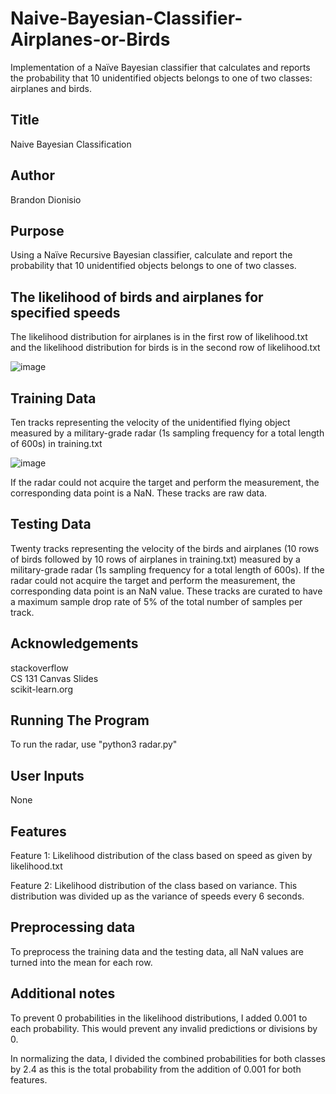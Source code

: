 # Naive-Bayesian-Classifier-Airplanes-or-Birds

Implementation of a Naïve Bayesian classifier that calculates and reports the probability that 10 unidentified objects belongs to one of two classes: airplanes and birds.

## Title

Naive Bayesian Classification

## Author

Brandon Dionisio

## Purpose

Using a Naïve Recursive Bayesian classifier, calculate and report the
probability that 10 unidentified objects belongs to one of two classes.

## The likelihood of birds and airplanes for specified speeds

The likelihood distribution for airplanes is in the first row of likelihood.txt and the likelihood distribution for birds is in the second row of likelihood.txt

![image](https://github.com/brandondionisio/Naive-Bayesian-Classifier-Airplanes-or-Birds/assets/145251710/60611cec-63f0-4e1a-88a0-8cdd284a91a9)

## Training Data

Ten tracks representing the velocity of the unidentified flying object measured by a military-grade radar (1s sampling frequency for a total length of 600s) in training.txt

![image](https://github.com/brandondionisio/Naive-Bayesian-Classifier-Airplanes-or-Birds/assets/145251710/0dbed7d9-5655-4838-ae8f-881607d06e38)

If the radar could not acquire the target and perform the measurement, the corresponding data point is a NaN. These tracks are raw data.

## Testing Data

Twenty tracks representing the velocity of the birds and airplanes (10 rows of birds followed by 10 rows of airplanes in training.txt) measured by a military-grade radar (1s sampling frequency for a total length of 600s). If the radar could not acquire the target and perform the measurement, the corresponding data point is an NaN value. These tracks are curated to have a maximum sample drop rate of 5% of the total number of samples per track.

## Acknowledgements

stackoverflow  
CS 131 Canvas Slides  
scikit-learn.org

## Running The Program

To run the radar, use "python3 radar.py"

## User Inputs

None

## Features

Feature 1: Likelihood distribution of the class based on speed as given
by likelihood.txt

Feature 2: Likelihood distribution of the class based on variance. This
distribution was divided up as the variance of speeds every 6 seconds.

## Preprocessing data

To preprocess the training data and the testing data, all NaN values are
turned into the mean for each row.

## Additional notes

To prevent 0 probabilities in the likelihood distributions, I added 0.001
to each probability. This would prevent any invalid predictions or
divisions by 0. 

In normalizing the data, I divided the combined
probabilities for both classes by 2.4 as this is the total probability
from the addition of 0.001 for both features.

